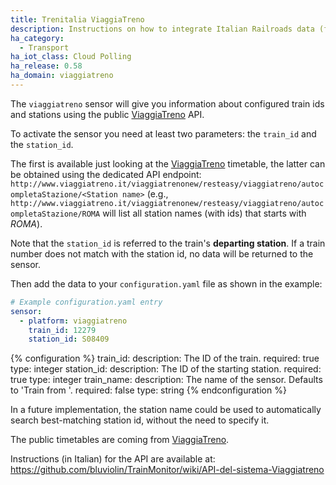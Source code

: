 ```yaml
---
title: Trenitalia ViaggiaTreno
description: Instructions on how to integrate Italian Railroads data (from ViaggiaTreno API) into Home Assistant.
ha_category:
  - Transport
ha_iot_class: Cloud Polling
ha_release: 0.58
ha_domain: viaggiatreno
---
```


The `viaggiatreno` sensor will give you information about configured train ids and stations using the public [ViaggiaTreno](http://viaggiatreno.it) API.

To activate the sensor you need at least two parameters: the `train_id` and the `station_id`.

The first is available just looking at the [ViaggiaTreno](http://viaggiatreno.it/) timetable, the latter can be obtained using the dedicated API endpoint:
`http://www.viaggiatreno.it/viaggiatrenonew/resteasy/viaggiatreno/autocompletaStazione/<Station name>`
(e.g., `http://www.viaggiatreno.it/viaggiatrenonew/resteasy/viaggiatreno/autocompletaStazione/ROMA` will list all station names (with ids) that starts with *ROMA*).

<div class='note'>

Note that the `station_id` is referred to the train's **departing station**. If a train number does not match with the station id, no data will be returned to the sensor.

</div>

Then add the data to your `configuration.yaml` file as shown in the example:

```yaml
# Example configuration.yaml entry
sensor:
  - platform: viaggiatreno
    train_id: 12279
    station_id: S08409
```

{% configuration %}
train_id:
  description: The ID of the train.
  required: true
  type: integer
station_id:
  description: The ID of the starting station.
  required: true
  type: integer
train_name:
  description: The name of the sensor. Defaults to 'Train <train id> from <station id>'.
  required: false
  type: string
{% endconfiguration %}

<div class='note'>
In a future implementation, the station name could be used to automatically search best-matching station id, without the need to specify it.
</div>

The public timetables are coming from [ViaggiaTreno](http://viaggiatreno.it).

<div class='note'>

Instructions (in Italian) for the API are available at:
https://github.com/bluviolin/TrainMonitor/wiki/API-del-sistema-Viaggiatreno

</div>
